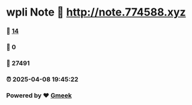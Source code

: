 # wpli Note :link: http://note.774588.xyz 
### :page_facing_up: [14](http://note.774588.xyz/tag.html) 
### :speech_balloon: 0 
### :hibiscus: 27491 
### :alarm_clock: 2025-04-08 19:45:22 
### Powered by :heart: [Gmeek](https://github.com/Meekdai/Gmeek)
